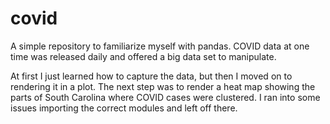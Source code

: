 # covid
A simple repository to familiarize myself with pandas. COVID data at one time was released daily and offered a big
data set to manipulate.

At first I just learned how to capture the data, but then I moved on to rendering it in a plot. The next step was
to render a heat map showing the parts of South Carolina where COVID cases were clustered. I ran into some issues
importing the correct modules and left off there. 
